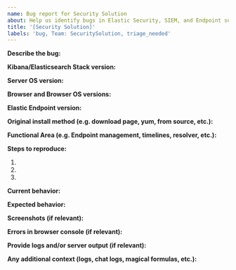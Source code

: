```yaml
---
name: Bug report for Security Solution
about: Help us identify bugs in Elastic Security, SIEM, and Endpoint so we can fix them!
title: '[Security Solution]'
labels: 'bug, Team: SecuritySolution, triage_needed'
---
```


**Describe the bug:**

**Kibana/Elasticsearch Stack version:**

**Server OS version:**

**Browser and Browser OS versions:**

**Elastic Endpoint version:**

**Original install method (e.g. download page, yum, from source, etc.):**

**Functional Area (e.g. Endpoint management, timelines, resolver, etc.):**

**Steps to reproduce:**

1.
2.
3.

**Current behavior:**

**Expected behavior:**

**Screenshots (if relevant):**

**Errors in browser console (if relevant):**

**Provide logs and/or server output (if relevant):**

**Any additional context (logs, chat logs, magical formulas, etc.):**
